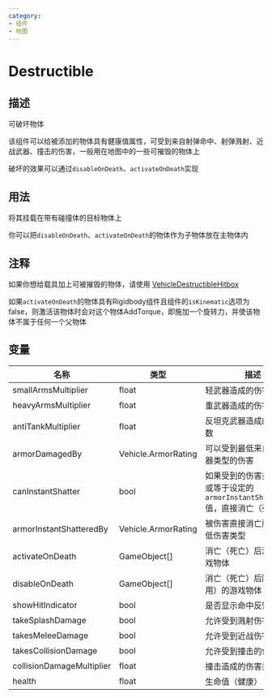 ```yaml
---
category: 
- 组件
- 地图
---
```

# Destructible
## 描述

可破坏物体

该组件可以给被添加的物体具有健康值属性，可受到来自射弹命中、射弹溅射、近战武器、撞击的伤害，一般用在地图中的一些可摧毁的物体上

破坏的效果可以通过`disableOnDeath`、`activateOnDeath`实现

## 用法

将其挂载在带有碰撞体的目标物体上

你可以把`disableOnDeath`、`activateOnDeath`的物体作为子物体放在主物体内

## 注释

如果你想给载具加上可被摧毁的物体，请使用 [VehicleDestructibleHitbox](./VehicleDestructibleHitbox.md)

如果`activateOnDeath`的物体具有Rigidbody组件且组件的`isKinematic`选项为false，则激活该物体时会对这个物体AddTorque，即施加一个旋转力，并使该物体不属于任何一个父物体

## 变量
| 名称 | 类型 | 描述 |
| ----------- | ----------- | ----------- |
| smallArmsMultiplier  | float | 轻武器造成的伤害乘数 |  
| heavyArmsMultiplier  | float | 重武器造成的伤害乘数 |  
| antiTankMultiplier  | float | 反坦克武器造成的伤害乘数 |  
| armorDamagedBy  | Vehicle.ArmorRating | 可以受到最低来自指定武器类型的伤害 |  
| canInstantShatter  | bool | 如果受到的伤害类型大于或等于设定的`armorInstantShatteredBy`值，直接消亡（死亡） |  
| armorInstantShatteredBy  | Vehicle.ArmorRating | 被伤害直接消亡所需的最低伤害类型 |  
| activateOnDeath | GameObject[] | 消亡（死亡）后激活的游戏物体 |  
| disableOnDeath | GameObject[] | 消亡（死亡）后隐藏（禁用）的游戏物体 |  
| showHitIndicator  | bool | 是否显示命中反馈 |  
| takeSplashDamage  | bool | 允许受到溅射伤害 |  
| takesMeleeDamage  | bool | 允许受到近战伤害 |  
| takesCollisionDamage  | bool | 允许受到撞击的伤害 |  
| collisionDamageMultiplier  | float | 撞击造成的伤害乘数 |  
| health  | float | 生命值（健康） |  
